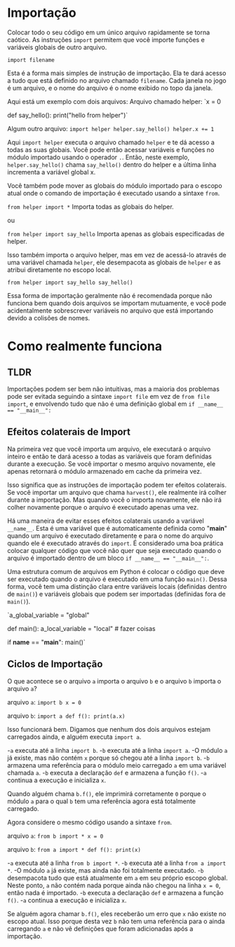 # Importação
Colocar todo o seu código em um único arquivo rapidamente se torna caótico.
As instruções `import` permitem que você importe funções e variáveis globais de outro arquivo.

`import filename`

Esta é a forma mais simples de instrução de importação. Ela te dará acesso a tudo que está definido no arquivo chamado `filename`. Cada janela no jogo é um arquivo, e o nome do arquivo é o nome exibido no topo da janela.

Aqui está um exemplo com dois arquivos:
Arquivo chamado helper:
`x = 0

def say_hello():
    print("hello from helper")`

Algum outro arquivo:
`import helper
helper.say_hello()
helper.x += 1`

Aqui `import helper` executa o arquivo chamado `helper` e te dá acesso a todas as suas globais.
Você pode então acessar variáveis e funções no módulo importado usando o operador `.`.
Então, neste exemplo, `helper.say_hello()` chama `say_hello()` dentro do helper e a última linha incrementa a variável global x.

Você também pode mover as globais do módulo importado para o escopo atual onde o comando de importação é executado usando a sintaxe `from`.

`from helper import *`
Importa todas as globais do helper.

ou

`from helper import say_hello`
Importa apenas as globais especificadas de helper.

Isso também importa o arquivo helper, mas em vez de acessá-lo através de uma variável chamada `helper`, ele desempacota as globais de `helper` e as atribui diretamente no escopo local.

`from helper import say_hello
say_hello()`

Essa forma de importação geralmente não é recomendada porque não funciona bem quando dois arquivos se importam mutuamente, e você pode acidentalmente sobrescrever variáveis no arquivo que está importando devido a colisões de nomes.

# Como realmente funciona

## TLDR
Importações podem ser bem não intuitivas, mas a maioria dos problemas pode ser evitada seguindo a sintaxe `import file` em vez de `from file import`, e envolvendo tudo que não é uma definição global em
`if __name__ == "__main__":`

## Efeitos colaterais de Import
Na primeira vez que você importa um arquivo, ele executará o arquivo inteiro e então te dará acesso a todas as variáveis que foram definidas durante a execução.
Se você importar o mesmo arquivo novamente, ele apenas retornará o módulo armazenado em cache da primeira vez.

Isso significa que as instruções de importação podem ter efeitos colaterais. Se você importar um arquivo que chama `harvest()`, ele realmente irá colher durante a importação. Mas quando você o importa novamente, ele não irá colher novamente porque o arquivo é executado apenas uma vez.

Há uma maneira de evitar esses efeitos colaterais usando a variável `__name__`. Esta é uma variável que é automaticamente definida como "__main__" quando um arquivo é executado diretamente e para o nome do arquivo quando ele é executado através do `import`.
É considerado uma boa prática colocar qualquer código que você não quer que seja executado quando o arquivo é importado dentro de um bloco `if __name__ == "__main__":`.

Uma estrutura comum de arquivos em Python é colocar o código que deve ser executado quando o arquivo é executado em uma função `main()`. Dessa forma, você tem uma distinção clara entre variáveis locais (definidas dentro de `main()`) e variáveis globais que podem ser importadas (definidas fora de `main()`).

`a_global_variable = "global"

def main():
    a_local_variable = "local"
    # fazer coisas

if __name__ == "__main__":
    main()`

## Ciclos de Importação
O que acontece se o arquivo `a` importa o arquivo `b` e o arquivo `b` importa o arquivo `a`?

arquivo `a`:
`import b
x = 0`

arquivo `b`:
`import a
def f():
    print(a.x)`

Isso funcionará bem. Digamos que nenhum dos dois arquivos estejam carregados ainda, e alguém executa `import a`.

-`a` executa até a linha `import b`.
-`b` executa até a linha `import a`.
-O módulo `a` já existe, mas não contém `x` porque só chegou até a linha `import b`.
-`b` armazena uma referência para o módulo meio carregado `a` em uma variável chamada `a`.
-`b` executa a declaração `def` e armazena a função `f()`.
-`a` continua a execução e inicializa `x`.

Quando alguém chama `b.f()`, ele imprimirá corretamente `0` porque o módulo `a` para o qual `b` tem uma referência agora está totalmente carregado.

Agora considere o mesmo código usando a sintaxe `from`.

arquivo `a`:
`from b import *
x = 0`

arquivo `b`:
`from a import *
def f():
    print(x)`

-`a` executa até a linha `from b import *`.
-`b` executa até a linha `from a import *`.
-O módulo `a` já existe, mas ainda não foi totalmente executado.
-`b` desempacota tudo que está atualmente em `a` em seu próprio escopo global. Neste ponto, `a` não contém nada porque ainda não chegou na linha `x = 0`, então nada é importado.
-`b` executa a declaração `def` e armazena a função `f()`.
-`a` continua a execução e inicializa `x`.

Se alguém agora chamar `b.f()`, eles receberão um erro que `x` não existe no escopo atual. Isso porque desta vez `b` não tem uma referência para o ainda carregando `a` e não vê definições que foram adicionadas após a importação.